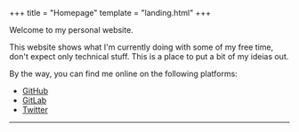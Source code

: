 +++
title = "Homepage"
template = "landing.html"
+++

Welcome to my personal website.

This website shows what I'm currently doing with some of my free time, don't expect only technical stuff. This is a
place to put a bit of my ideias out.

By the way, you can find me online on the following platforms:
- [GitHub](https://github.com/gil0mendes)
- [GitLab](https://gitlab.com/gil0mendes)
- [Twitter](https://twitter.com/gil0mendes)

---

[github]: https://github.com/gil0mendes
[gitlab]: https://gitlab.com/gil0mendes
